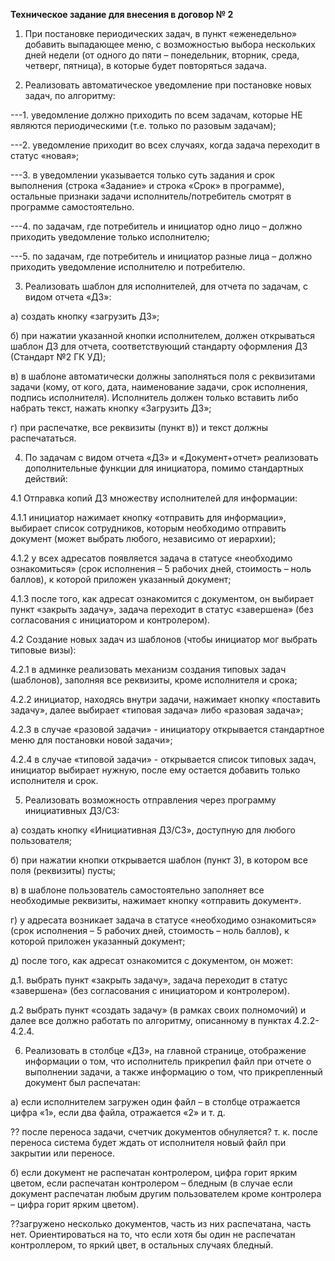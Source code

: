 **Техническое задание для внесения в договор № 2**

1. При постановке периодических задач, в пункт «еженедельно» добавить выпадающее меню, с возможностью выбора нескольких дней недели (от одного до пяти – понедельник, вторник, среда, четверг, пятница), в которые будет повторяться задача.


2. Реализовать автоматическое уведомление при постановке новых задач, по алгоритму: 

---1. уведомление должно приходить по всем задачам, которые НЕ являются периодическими (т.е. только по разовым задачам);

---2. уведомление приходит во всех случаях, когда задача переходит в статус «новая»;

---3. в уведомлении указывается только суть задания и срок выполнения (строка «Задание» и строка «Срок» в программе), остальные признаки задачи исполнитель/потребитель смотрят в программе самостоятельно.

---4. по задачам, где потребитель и инициатор одно лицо – должно приходить уведомление только исполнителю; 

---5. по задачам, где потребитель и инициатор разные лица – должно приходить уведомление исполнителю и потребителю.


3. Реализовать шаблон для исполнителей, для отчета по задачам, с видом отчета  «ДЗ»:

а) создать кнопку «загрузить ДЗ»;

б) при нажатии указанной кнопки исполнителем, должен открываться шаблон ДЗ для отчета, соответствующий стандарту оформления ДЗ (Стандарт №2 ГК УД);

в)  в шаблоне автоматически должны заполняться поля с реквизитами задачи (кому, от кого, дата, наименование задачи, срок исполнения, подпись исполнителя). Исполнитель должен только вставить либо набрать текст, нажать кнопку «Загрузить ДЗ»;

г)  при распечатке, все реквизиты (пункт в)) и текст должны распечататься.


4. По задачам с видом отчета «ДЗ» и «Документ+отчет» реализовать дополнительные функции для инициатора, помимо стандартных действий:

4.1 Отправка копий ДЗ множеству исполнителей для информации:

4.1.1 инициатор нажимает кнопку «отправить для информации», выбирает список сотрудников, которым необходимо отправить документ (может выбрать любого, независимо от иерархии);

4.1.2 у всех адресатов появляется задача в статусе «необходимо ознакомиться» (срок исполнения – 5 рабочих дней, стоимость – ноль баллов), к которой приложен указанный документ;

4.1.3 после того, как адресат ознакомится с документом, он выбирает пункт «закрыть задачу», задача переходит в статус «завершена» (без согласования с инициатором и контролером).

4.2  Создание новых задач из шаблонов (чтобы инициатор мог выбрать типовые визы):

4.2.1 в админке реализовать механизм создания типовых задач (шаблонов), заполняя все реквизиты, кроме исполнителя и срока;

4.2.2 инициатор, находясь внутри задачи, нажимает кнопку «поставить задачу», далее выбирает «типовая задача» либо «разовая задача»;

4.2.3 в случае «разовой задачи» - инициатору открывается стандартное меню для постановки новой задачи»;

4.2.4 в случае «типовой задачи» - открывается список типовых задач, инициатор выбирает нужную, после ему остается добавить только исполнителя и срок.


5. Реализовать возможность отправления через программу инициативных ДЗ/СЗ: 

а) создать кнопку «Инициативная ДЗ/СЗ», доступную для любого пользователя;

б) при нажатии кнопки открывается шаблон (пункт 3), в котором все поля (реквизиты) пусты;

в) в шаблоне пользователь самостоятельно заполняет все необходимые реквизиты, нажимает кнопку «отправить документ».

г) у адресата возникает задача в статусе «необходимо ознакомиться» (срок исполнения – 5 рабочих дней, стоимость – ноль баллов), к которой приложен указанный документ;

д)  после того, как адресат ознакомится с документом, он может:

д.1. выбрать пункт «закрыть задачу», задача переходит в статус «завершена» (без согласования с инициатором и контролером).

д.2 выбрать пункт «создать задачу» (в рамках своих полномочий) и далее все должно работать по алгоритму, описанному в пунктах 4.2.2-4.2.4.


6. Реализовать в столбце «ДЗ», на главной странице, отображение информации о том, что исполнитель прикрепил файл при отчете о выполнении задачи, а также информацию о том, что прикрепленный документ был распечатан:

а) если исполнителем загружен один файл – в столбце отражается цифра «1», если два файла, отражается «2» и т. д.

?? после переноса задачи, счетчик документов обнуляется? т. к. после переноса система будет ждать от исполнителя новый файл при закрытии или переносе.

б) если документ не распечатан контролером, цифра горит ярким цветом, если распечатан контролером – бледным (в случае если документ распечатан любым другим пользователем кроме контролера – цифра горит ярким цветом).

??загружено несколько документов, часть из них распечатана, часть нет. Ориентироваться на то, что если хотя бы один не распечатан контроллером, то яркий цвет, в остальных случаях бледный.

